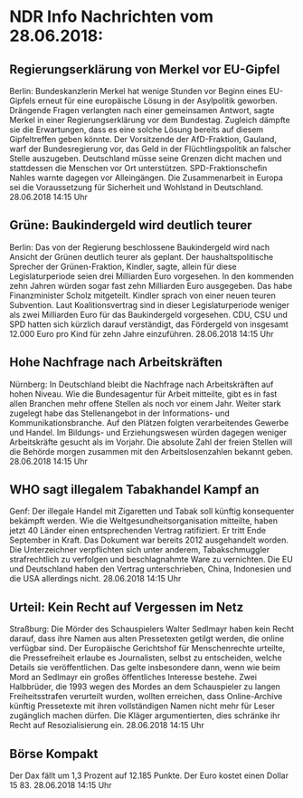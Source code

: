 # NDR Info Nachrichten vom 28.06.2018:


## Regierungserklärung von Merkel vor EU-Gipfel
Berlin: Bundeskanzlerin Merkel hat wenige Stunden vor Beginn eines EU-Gipfels erneut für eine europäische Lösung in der Asylpolitik geworben. Drängende Fragen verlangten nach einer gemeinsamen Antwort, sagte Merkel in einer Regierungserklärung vor dem Bundestag. Zugleich dämpfte sie die Erwartungen, dass es eine solche Lösung bereits auf diesem Gipfeltreffen geben könnte. Der Vorsitzende der AfD-Fraktion, Gauland, warf der Bundesregierung vor, das Geld in der Flüchtlingspolitik an falscher Stelle auszugeben. Deutschland müsse seine Grenzen dicht machen und stattdessen die Menschen vor Ort unterstützen. SPD-Fraktionschefin Nahles warnte dagegen vor Alleingängen. Die Zusammenarbeit in Europa sei die Voraussetzung für Sicherheit und Wohlstand in Deutschland. 28.06.2018 14:15 Uhr 

## Grüne: Baukindergeld wird deutlich teurer
Berlin: Das von der Regierung beschlossene Baukindergeld wird nach Ansicht der Grünen deutlich teurer als geplant. Der haushaltspolitische Sprecher der Grünen-Fraktion, Kindler, sagte, allein für diese Legislaturperiode seien drei Milliarden Euro vorgesehen. In den kommenden zehn Jahren würden sogar fast zehn Milliarden Euro ausgegeben. Das habe Finanzminister Scholz mitgeteilt. Kindler sprach von einer neuen teuren Subvention. Laut Koalitionsvertrag sind in dieser Legislaturperiode weniger als zwei Milliarden Euro für das Baukindergeld vorgesehen. CDU, CSU und SPD hatten sich kürzlich darauf verständigt, das Fördergeld von insgesamt 12.000 Euro pro Kind für zehn Jahre einzuführen. 28.06.2018 14:15 Uhr 

## Hohe Nachfrage nach Arbeitskräften
Nürnberg: In Deutschland bleibt die Nachfrage nach Arbeitskräften auf hohen Niveau. Wie die Bundesagentur für Arbeit mitteilte, gibt es in fast allen Branchen mehr offene Stellen als noch vor einem Jahr. Weiter stark zugelegt habe das Stellenangebot in der Informations- und Kommunikationsbranche. Auf den Plätzen folgten verarbeitendes Gewerbe und Handel. Im Bildungs- und Erziehungswesen würden dagegen weniger Arbeitskräfte gesucht als im Vorjahr. Die absolute Zahl der freien Stellen will die Behörde morgen zusammen mit den Arbeitslosenzahlen bekannt geben. 28.06.2018 14:15 Uhr 

## WHO sagt illegalem Tabakhandel Kampf an
Genf: Der illegale Handel mit Zigaretten und Tabak soll künftig konsequenter bekämpft werden. Wie die Weltgesundheitsorganisation mitteilte, haben jetzt 40 Länder einen entsprechenden Vertrag ratifiziert. Er tritt Ende September in Kraft. Das Dokument war bereits 2012 ausgehandelt worden. Die Unterzeichner verpflichten sich unter anderem, Tabakschmuggler strafrechtlich zu verfolgen und beschlagnahmte Ware zu vernichten. Die EU und Deutschland haben den Vertrag unterschrieben, China, Indonesien und die USA allerdings nicht. 28.06.2018 14:15 Uhr 

## Urteil: Kein Recht auf Vergessen im Netz
Straßburg: Die Mörder des Schauspielers Walter Sedlmayr haben kein Recht darauf, dass ihre Namen aus alten Pressetexten getilgt werden, die online verfügbar sind. Der Europäische Gerichtshof für Menschenrechte urteilte, die Pressefreiheit erlaube es Journalisten, selbst zu entscheiden, welche Details sie veröffentlichen. Das gelte insbesondere dann, wenn wie beim Mord an Sedlmayr ein großes öffentliches Interesse bestehe. Zwei Halbbrüder, die 1993 wegen des Mordes an dem Schauspieler zu langen Freiheitsstrafen verurteilt wurden, wollten erreichen, dass Online-Archive künftig Pressetexte mit ihren vollständigen Namen nicht mehr für Leser zugänglich machen dürfen. Die Kläger argumentierten, dies schränke ihr Recht auf Resozialisierung ein. 28.06.2018 14:15 Uhr 

## Börse Kompakt
Der Dax fällt um 1,3 Prozent auf 12.185 Punkte. Der Euro kostet einen Dollar 15 83. 28.06.2018 14:15 Uhr 
